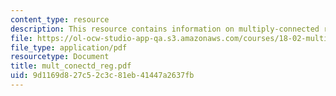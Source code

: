 ```yaml
---
content_type: resource
description: This resource contains information on multiply-connected regions & topology.
file: https://ol-ocw-studio-app-qa.s3.amazonaws.com/courses/18-02-multivariable-calculus-spring-2006/9d1169d827c52c3c81eb41447a2637fb_mult_conectd_reg.pdf
file_type: application/pdf
resourcetype: Document
title: mult_conectd_reg.pdf
uid: 9d1169d8-27c5-2c3c-81eb-41447a2637fb
---
```

